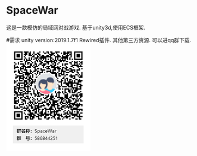 # SpaceWar
这是一款模仿<starsector>的局域网对战游戏.
基于unity3d,使用ECS框架.

#需求
unity version:2019.1.7f1
Rewired插件.
其他第三方资源.
可以进qq群下载.
![](QQGroup.png)